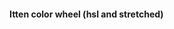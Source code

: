 #### Itten color wheel (hsl and stretched)

<f-scene grid>
	<f-group rotation="120">
  <f-line
    :x1="polarx(0,0.1)"
    :y1="polary(0,0.1)"
    :x2="polarx(0,1)"
    :y2="polary(0,1)"
    :stroke="hsl(0)"
    stroke-width="20"
  />
  <f-line
    :x1="polarx(60,0.1)"
    :y1="polary(60,0.1)"
    :x2="polarx(60,1)"
    :y2="polary(60,1)"
    :stroke="hsl(60)"
    stroke-width="20"
  />
  <f-line
    :x1="polarx(240,0.1)"
    :y1="polary(240,0.1)"
    :x2="polarx(240,1)"
    :y2="polary(240,1)"
    :stroke="hsl(240)"
    stroke-width="20"
  />
  <f-point
  	v-for="(p,i) in polarpoints(12,1)"
    :position="p"
    stroke-width="20"
    :stroke="hsl(((360 / 12) * i))"
  />
  </f-group>
</f-scene>

<f-scene grid>
	<f-group rotation="180">
  <f-line
    :x1="polarx(240,0.1)"
    :y1="polary(240,0.1)"
    :x2="polarx(240,1)"
    :y2="polary(240,1)"
    :stroke="hsl(0)"
    stroke-width="20"
  />
  <f-line
    :x1="polarx(0,0.1)"
    :y1="polary(0,0.1)"
    :x2="polarx(0,1)"
    :y2="polary(0,1)"
    :stroke="hsl(60)"
    stroke-width="20"
  />
  <f-line
    :x1="polarx(120,0.1)"
    :y1="polary(120,0.1)"
    :x2="polarx(120,1)"
    :y2="polary(120,1)"
    :stroke="hsl(240)"
    stroke-width="20"
  />
  <f-point 
    v-for="(c,i) in colorscale('yellow','blue', 6)" 
    :x="polarx(360 / 12 * i)"
    :y="polary(360 / 12 * i)"
    stroke-width="20"
    :stroke="c"
  />
  <f-point 
    v-for="(c,i) in colorscale('blue','red', 6)" 
    :x="polarx(360 / 12 * i + 120)"
    :y="polary(360 / 12 * i + 120)"
    stroke-width="20"
    :stroke="c"
  />
  <f-point 
    v-for="(c,i) in colorscale('red','yellow', 5)" 
    :x="polarx(360 / 12 * i + 120 + 120)"
    :y="polary(360 / 12 * i + 120 + 120)"
    stroke-width="20"
    :stroke="c"
  />
  </f-group>
</f-scene>